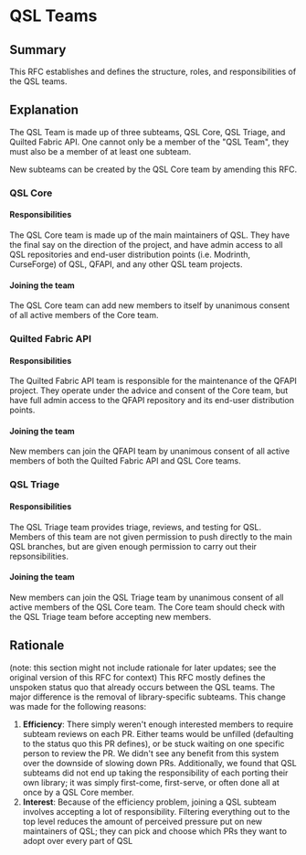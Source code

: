 # QSL Teams
## Summary
This RFC establishes and defines the structure, roles, and responsibilities of the QSL teams.

<!-- For simplicity, a lot of the boilerplate not relevant to a team definition was left out of this RFC-->
## Explanation
The QSL Team is made up of three subteams, QSL Core, QSL Triage, and Quilted Fabric API. One cannot only be a member of the "QSL Team", they must also be a member of at least one subteam.

New subteams can be created by the QSL Core team by amending this RFC.

### QSL Core
#### Responsibilities
The QSL Core team is made up of the main maintainers of QSL. They have the final say on the direction of the project, and have admin access to all QSL repositories and end-user distribution points (i.e. Modrinth, CurseForge) of QSL, QFAPI, and any other QSL team projects.
#### Joining the team
The QSL Core team can add new members to itself by unanimous consent of all active members of the Core team.

### Quilted Fabric API
#### Responsibilities
The Quilted Fabric API team is responsible for the maintenance of the QFAPI project. They operate under the advice and consent of the Core team, but have full admin access to the QFAPI repository and its end-user distribution points.
#### Joining the team
New members can join the QFAPI team by unanimous consent of all active members of both the Quilted Fabric API and QSL Core teams.

### QSL Triage
#### Responsibilities
The QSL Triage team provides triage, reviews, and testing for QSL. Members of this team are not given permission to push directly to the main QSL branches, but are given enough permission to carry out their repsonsibilities.
#### Joining the team
New members can join the QSL Triage team by unanimous consent of all active members of the QSL Core team. The Core team should check with the QSL Triage team before accepting new members.

## Rationale
(note: this section might not include rationale for later updates; see the original version of this RFC for context)
This RFC mostly defines the unspoken status quo that already occurs between the QSL teams. The major difference is the removal of library-specific subteams. This change was made for the following reasons:
1. **Efficiency**: There simply weren't enough interested members to require subteam reviews on each PR. Either teams would be unfilled (defaulting to the status quo this PR defines), or be stuck waiting on one specific person to review the PR. We didn't see any benefit from this system over the downside of slowing down PRs. Additionally, we found that QSL subteams did not end up taking the responsibility of each porting their own library; it was simply first-come, first-serve, or often done all at once by a QSL Core member.
2. **Interest**: Because of the efficiency problem, joining a QSL subteam involves accepting a lot of responsibility. Filtering everything out to the top level reduces the amount of perceived pressure put on new maintainers of QSL; they can pick and choose which PRs they want to adopt over every part of QSL
